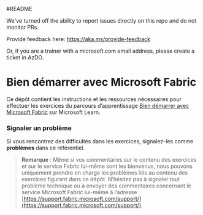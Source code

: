 #README

We've turned off the ability to report issues directly on this repo and do not monitor PRs.

Provide feedback here: https://aka.ms/provide-feedback

Or, if you are a trainer with a microsoft.com email address, please create a ticket in AzDO.

# Bien démarrer avec Microsoft Fabric

Ce dépôt contient les instructions et les ressources nécessaires pour effectuer les exercices du parcours d’apprentissage [Bien démarrer avec Microsoft Fabric](https://aka.ms/learn-fabric) sur Microsoft Learn.

### Signaler un problème

Si vous rencontrez des difficultés dans les exercices, signalez-les comme **problèmes** dans ce référentiel.

> **Remarque** : Même si vos commentaires sur le contenu des exercices et sur le service Fabric lui-même sont les bienvenus, nous pouvons uniquement prendre en charge les problèmes liés au contenu des exercices figurant dans ce dépôt. N’hésitez pas à signaler tout problème technique ou à envoyer des commentaires concernant le service Microsoft Fabric lui-même à l’adresse [https://support.fabric.microsoft.com/support/](https://support.fabric.microsoft.com/support/).
